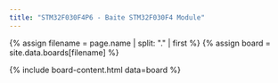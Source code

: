 ```yaml
---
title: "STM32F030F4P6 - Baite STM32F030F4 Module"
---
```


{% assign filename = page.name | split: "." | first %}
{% assign board = site.data.boards[filename] %}

{% include board-content.html data=board %}
